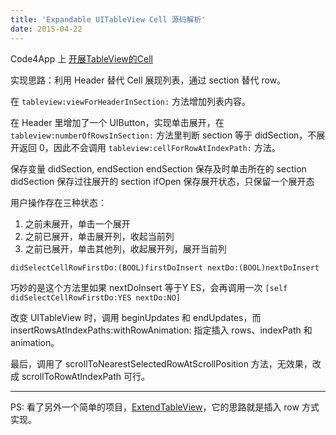```yaml
---
title: 'Expandable UITableView Cell 源码解析'
date: 2015-04-22
---
```


Code4App 上 [开展TableView的Cell](http://code4app.com/ios/%E5%B1%95%E5%BC%80tableView%E7%9A%84cell/5151337b6803fa5f46000000 "展开TableView的Cell")

实现思路：利用 Header 替代 Cell 展现列表，通过 section 替代 row。

在 `tableview:viewForHeaderInSection:` 方法增加列表内容。

在 Header 里增加了一个 UIButton，实现单击展开，在 `tableview:numberOfRowsInSection:` 方法里判断 section 等于 didSection，不展开返回 0，因此不会调用 `tableview:cellForRowAtIndexPath:` 方法。

保存变量 didSection, endSection
endSection 保存及时单击所在的 section
didSection 保存过往展开的 section
ifOpen 保存展开状态，只保留一个展开态

用户操作存在三种状态：
1. 之前未展开，单击一个展开
2. 之前已展开，单击展开列，收起当前列
3. 之前已展开，单击其他列，收起展开列，展开当前列

`didSelectCellRowFirstDo:(BOOL)firstDoInsert nextDo:(BOOL)nextDoInsert`

巧妙的是这个方法里如果 nextDoInsert 等于Y ES，会再调用一次 `[self didSelectCellRowFirstDo:YES nextDo:NO]`

改变 UITableView 时，调用 beginUpdates 和 endUpdates，而 insertRowsAtIndexPaths:withRowAnimation: 指定插入 rows、indexPath 和 animation。

最后，调用了 scrollToNearestSelectedRowAtScrollPosition 方法，无效果，改成 scrollToRowAtIndexPath 可行。

---- 
PS: 看了另外一个简单的项目，[ExtendTableView](http://code4app.com/ios/ExtendTableView/4f6818536803fa791c000004 "ExtendTableView")，它的思路就是插入 row 方式实现。